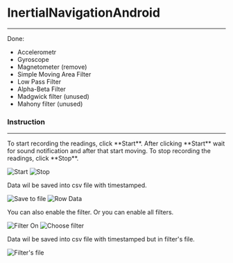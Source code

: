 # InertialNavigationAndroid
 <hr> 

Done:
* Accelerometr
* Gyroscope
* Magnetometer (remove)
* Simple Moving Area Filter
* Low Pass Filter
* Alpha-Beta Filter
* Madgwick filter (unused)
* Mahony filter (unused)

### Instruction
 <hr> 
 To start recording the readings, click **Start**.  
 After clicking **Start** wait for sound notification and after that start moving.
 To stop recording the readings, click **Stop**. 
 
 ![Start](https://github.com/DariaKorzhueva/InertialNavigationAndroid/blob/update_interface/images/Start.jpg)   ![Stop](https://github.com/DariaKorzhueva/InertialNavigationAndroid/blob/update_interface/images/Stop.jpg)  

 Data wil be saved into csv file with timestamped.
 
 ![Save to file](https://github.com/dariakorzhueva/InertialNavigationAndroid/blob/update_interface/images/WriteToFile.jpg) ![Row Data](https://github.com/dariakorzhueva/InertialNavigationAndroid/blob/update_interface/images/DataFile.jpg)

 You can also enable the filter. Or you can enable all filters.
 
 ![Filter On](https://github.com/dariakorzhueva/InertialNavigationAndroid/blob/update_interface/images/FilterOn.jpg) ![Choose filter](https://github.com/dariakorzhueva/InertialNavigationAndroid/blob/update_interface/images/Filters.jpg)

 Data wil be saved into csv file with timestamped but in filter's file.
 
 ![Filter's file](https://github.com/dariakorzhueva/InertialNavigationAndroid/blob/update_interface/images/FiltersFile.jpg)
